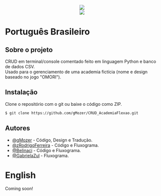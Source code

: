 <p align = "center">
   <img src="https://i.imgur.com/xQ1Cb1s.png"><br>
   <img src="https://i.imgur.com/jKN4XTa.gif">
<p>

# Português Brasileiro

## Sobre o projeto

CRUD em terminal/console comentado feito em linguagem Python e banco de dados CSV. <br>Usado para o gerenciamento de uma academia fictícia (nome e design baseado no jogo "OMORI").

## Instalação

Clone o repositório com o git ou baixe o código como ZIP.

```bash
$ git clone https://github.com/gMozer/CRUD_AcademiaFlexao.git
```
    
## Autores

- [@gMozer](https://www.github.com/gMozer) - Código, Design e Tradução.
- [@zRodrigoFerreira](https://github.com/zRodrigoFerreira) - Código e Fluxograma.
- [@Belinaci](https://github.com/Belinaci) - Código e Fluxograma.
- [@GabrielaZul](https://github.com/GabrielaZul) - Fluxograma.

# English

Coming soon!
